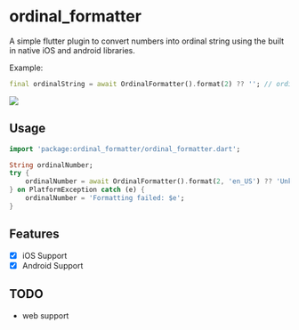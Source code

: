 # ordinal_formatter

A simple flutter plugin to convert numbers into ordinal string using the built in native iOS and android libraries.

Example:
```dart
final ordinalString = await OrdinalFormatter().format(2) ?? ''; // ordinalString value: '2nd'
```

<img src="https://raw.githubusercontent.com/ZsomborRajki/ordinal_formatter/b98e429ac72bbb56745cd7e56327673067620148/Example_oridnal.png">

## Usage
```dart
import 'package:ordinal_formatter/ordinal_formatter.dart';

String ordinalNumber;
try {
    ordinalNumber = await OrdinalFormatter().format(2, 'en_US') ?? 'Unknown number';
} on PlatformException catch (e) {
    ordinalNumber = 'Formatting failed: $e';
}
```

## Features
- [X] iOS Support
- [X] Android Support

## TODO
- web support
